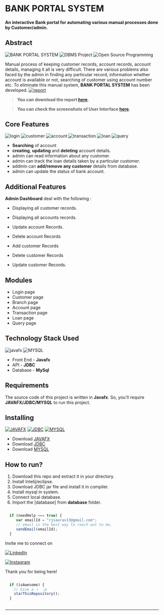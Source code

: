 # BANK PORTAL SYSTEM
#### An interactive Bank portal for automating various manual processes done by Customer/admin.



## Abstract

![BANK PORTAL SYSTEM](https://img.shields.io/badge/Bank-App-orange.svg?style=flat-square) 
![DBMS Project](https://img.shields.io/badge/DBMS-project-yellowgreen.svg?style=flat-square)
![Open Source Programming](https://img.shields.io/badge/open--source-programming-ff69b4.svg?style=flat-square)

Manual process of keeping customer records, account records, account details, managing it all is very difficult. There are various problems also faced by the admin in finding any particular record, information whether account is available or not, searching of customer using account number etc. To eliminate this manual system, **BANK PORTAL SYSTEM** has been developed.
[![report](https://img.shields.io/static/v1.svg?label=Project&message=Report&logo=microsoft-word&style=social)](https://drive.google.com/file/d/1SeEjAXkmaVHvtA-abEhGMu4zr8DEibeV/view)



> **You can download the report [here](https://drive.google.com/file/d/1SeEjAXkmaVHvtA-abEhGMu4zr8DEibeV/view).**

> **You can check the screenshots of User Interface [here](https://drive.google.com/drive/folders/1bN7TRpWV_3FZS2D6sz0_8tBVG8MQZSt0?usp=sharing).**

## Core Features

![login](https://img.shields.io/badge/login-teal.svg?style=flat-square) 
![customer](https://img.shields.io/badge/customer-teal.svg?style=flat-square) 
![account](https://img.shields.io/badge/account-yellowgreen.svg?style=flat-square)
![transaction](https://img.shields.io/badge/transaction-ff69b4.svg?style=flat-square)
![loan](https://img.shields.io/badge/loan-dodgerblue.svg?style=flat-square) 
![query](https://img.shields.io/badge/query-orange.svg?style=flat-square) 

- **Searching** of account
- **creating**, **updating** and **deleting** account details.
- admin can read information about any customer.
- admin can track the loan details taken by a particular customer.
- addmin can **add/remove any customer** details from database.
- admin can update the status of bank account.

## Additional Features

**Admin Dashboard** deal with the following : 

- Displaying all customer records.

- Displaying all accounts records.

- Update account Records.

- Delete account Records

- Add customer Records

- Delete customer Records

- Update customer Records.

## Modules

- Login page
- Customer page
- Branch page
- Account page
- Transaction page
- Loan page
- Query page 

## Technology Stack Used

![javafx](https://img.shields.io/badge/javafx-orange.svg?logo=java&style=flat-square) 
![MYSQL](https://img.shields.io/badge/database-mysql-lightgray.svg?logo=mysql&logoColor=white&style=flat-square) 

- Front End - **Javafx**
- API - **JDBC**
- Database - **MySql**

## Requirements

The source code of this project is written in **Javafx**. So, you'll require **JAVAFX/JDBC/MYSQL** to run this project.

## Installing 

[![JAVAFX](https://img.shields.io/badge/javafx-red.svg?style=flat-square)](https://openjfx.io/openjfx-docs/) [![JDBC](https://img.shields.io/badge/jdbc-blue.svg?style=flat-square)](https://docs.oracle.com/javase/8/docs/technotes/guides/jdbc/) [![MYSQL](https://img.shields.io/badge/mysql-lightgrey.svg?style=flat-square)](https://dev.mysql.com/doc/mysql-installation-excerpt/8.0/en/windows-install-archive.html)

- Download [JAVAFX](https://openjfx.io/openjfx-docs/)
- Download [JDBC](https://docs.oracle.com/javase/8/docs/technotes/guides/jdbc/)
- Download [MYSQL](https://dev.mysql.com/doc/mysql-installation-excerpt/8.0/en/windows-install-archive.html)

## How to run?

1. Download this repo and extract it in your  directory.
2. Install Intelij/eclipse. 
3. Download JDBC jar file and install it in compiler.
4. Install mysql in system.
5. Connect local database.
6. Import the [database] from **database** folder. 



```javascript

  if (needHelp === true) {
     var emailId = "rjsaurav13@gmail.com";
     // email is the best way to reach out to me.
     sendEmail(emailId);
  }

```

Invite me to connect on 

<a href="https://www.linkedin.com/in/sauravkumar1203/"><img alt="LinkedIn" src="https://img.shields.io/badge/LinkedIn-Saurav%20Kumar-blue?style=flat-square&logo=linkedin"></a>


[![Instagram](https://img.shields.io/static/v1.svg?label=follow&message=@saurav.k_&color=grey&logo=instagram&style=flat&logoColor=white&colorA=critical)](https://www.instagram.com/saurav.k_/)


Thank you for being here!

```javascript

  if (isAwesome) {
    // Give a ⭐  :p
    starThisRepository();
  }
  
```

-------
